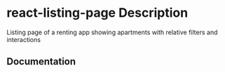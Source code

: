 # react-listing-page Description
Listing page of a renting app showing apartments with relative filters and interactions

## Documentation

